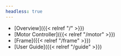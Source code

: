 ```yaml
---
headless: true
---
```

- [Overview]({{< relref "/" >}})
- [Motor Controller]({{< relref "/motor" >}})
- [Frame]({{< relref "/frame" >}})
- [User Guide]({{< relref "/guide" >}})
<br />
